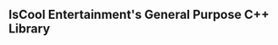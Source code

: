 IsCool Entertainment's General Purpose C++ Library
--------------------------------------------------
